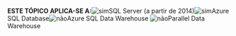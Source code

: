 <Token>**ESTE TÓPICO APLICA-SE A:**![sim](media/yes.png)SQL Server (a partir de 2014)![sim](media/yes.png)Azure SQL Database![não](media/no.png)Azure SQL Data Warehouse ![não](media/no.png)Parallel Data Warehouse </Token>

